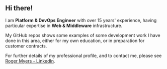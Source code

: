 ## Hi there!

I am **Platform & DevOps Engineer** with over 15 years' experience, having particular expertise in **Web & Middleware** infrastructure.

My GitHub repos shows some examples of some development work I have done in this area, either for my own education, or in preparation for customer contracts.

For further details of my professional profile, and to contact me, please see [Roger Myers - LinkedIn](https://www.linkedin.com/in/mrrogermyers).
